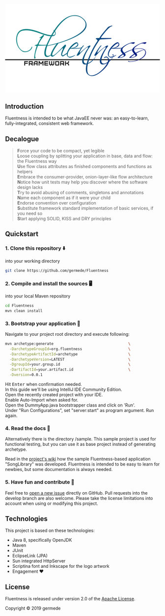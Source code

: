 ![Fluentness logo](core/art/logo.png?raw=true "Fluentness logo")

## Introduction
Fluentness is intended to be what JavaEE never was: an easy-to-learn, fully-integrated, consistent web framework. 

## Decalogue

>**F**orce your code to be compact, yet legible  
>**L**oose coupling by splitting your application in base, data and flow: the Fluentness way   
>**U**se flow class attributes as finished components and functions as helpers    
>**E**mbrace the consumer-provider, onion-layer-like flow architecture  
>**N**otice how unit tests may help you discover where the software design lacks    
>**T**ry to avoid abusing of comments, singletons and annotations  
>**N**ame each component as if it were your child  
>**E**ndorse convention over configuration  
>**S**ubstitute framework standard implementation of basic services, if you need so  
>**S**tart applying SOLID, KISS and DRY principles

## Quickstart

### 1. Clone this repository :arrow_down:
into your working directory

```bash
git clone https://github.com/germede/Fluentness
```

### 2. Compile and install the sources :desktop_computer:
into your local Maven repository

```bash
cd Fluentness
mvn clean install
```

### 3. Bootstrap your application :rocket:

Navigate to your project root directory and execute following:
```bash
mvn archetype:generate                                  \
  -DarchetypeGroupId=org.fluentness                     \
  -DarchetypeArtifactId=archetype                       \
  -DarchetypeVersion=LATEST                             \
  -DgroupId=your.group.id                               \
  -DartifactId=your.artifact.id                         \
  -Dversion=0.0.1
```
Hit <kbd>Enter</kbd> when confirmation needed.  
In this guide we'll be using IntelliJ IDE Community Edition.  
Open the recently created project with your IDE.  
Enable Auto-Import when asked for.  
Open the DummyApp.java bootstrapper class and click on 'Run'.  
Under "Run Configurations", set "server:start" as program argument. Run again. 

### 4. Read the docs :closed_book:
Alternatively there is the directory /sample. This sample project is used for functional testing, but you can use it as base project instead of generating archetype.

Read in the [project's wiki](https://github.com/germede/Fluentness/wiki) how the sample Fluentness-based application "SongLibrary" was developed. Fluentness is intended to be easy to learn 
for newbies, but some documentation is always needed.   

### 5. Have fun and contribute :construction_worker:
Feel free to [open a new issue](https://github.com/germede/Fluentness/issues/new) directly on GitHub. Pull requests into the develop branch are also welcome. 
Please take the license limitations into account when using or modifying this project.


## Technologies
This project is based on these technologies:
- Java 8, specifically OpenJDK
- Maven
- JUnit
- EclipseLink (JPA)
- Sun integrated HttpServer
- Scriptina font and Inkscape for the logo artwork
- Engagement :heart:

## License
Fluentness is released under version 2.0 of the [Apache License](https://www.apache.org/licenses/LICENSE-2.0).

Copyright © 2019 germede
